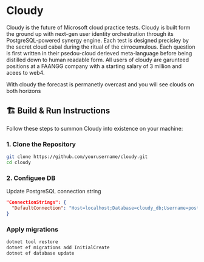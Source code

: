 # Cloudy

Cloudy is the future of Microsoft cloud practice tests. 
Cloudy is built form the ground up with next-gen user identity orchestration through its PostgreSQL-powered synergy engine. 
Each test is designed precisley by the secret cloud cabal during the ritual of the cirrocumulous.
Each question is first written in their psedou-cloud derieved meta-language before being distilled down to human readable form.
All users of cloudy are garunteed positions at a FAANGG company with a starting salary of 3 million and acees to web4.

With cloudy the forecast is permanetly overcast and you will see clouds on both horizons

## 🏗️ Build & Run Instructions

Follow these steps to summon Cloudy into existence on your machine:

### 1. Clone the Repository
```bash
git clone https://github.com/yourusername/cloudy.git
cd cloudy
```

### 2. Configuee DB
Update PostgreSQL connection string
```json
"ConnectionStrings": {
  "DefaultConnection": "Host=localhost;Database=cloudy_db;Username=postgres;Password=yourpassword"
}
```

### Apply migrations
```bash
dotnet tool restore
dotnet ef migrations add InitialCreate
dotnet ef database update
```
